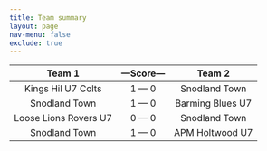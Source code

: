 ```yaml
---
title: Team summary
layout: page
nav-menu: false
exclude: true
---
```




|        Team 1         |  &mdash;Score&mdash;  |      Team 2      |
|:---------------------:|:---------------------:|:----------------:|
|  Kings Hil U7 Colts   |      1 &mdash; 0      |  Snodland Town   |
|     Snodland Town     |      1 &mdash; 0      | Barming Blues U7 |
| Loose Lions Rovers U7 |      0 &mdash; 0      |  Snodland Town   |
|     Snodland Town     |      1 &mdash; 0      | APM Holtwood U7  |

 <br /><br /><br />